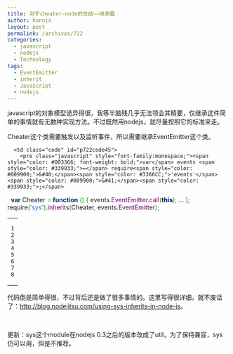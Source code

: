 ```yaml
---
title: 对于cheater-node的总结——继承篇
author: honnix
layout: post
permalink: /archives/722
categories:
  - javascript
  - nodejs
  - Technology
tags:
  - EventEmitter
  - inherit
  - Javascript
  - nodejs
---
```

javascript的对象模型诡异得很，我等半脑残几乎无法领会其精要，仅继承这件简单的事情就有无数种实现方法。不过既然用nodejs，就尽量按照它的标准来走。

Cheater这个类需要触发以及监听事件，所以需要继承EventEmitter这个类。

<div class="wp_codebox">
  <table>
    <tr id="p72245">
      <td class="line_numbers">
        <pre>1
2
3
4
5
6
7
8
</pre>
      </td>
      
      <td class="code" id="p722code45">
        <pre class="javascript" style="font-family:monospace;"><span style="color: #003366; font-weight: bold;">var</span> events <span style="color: #339933;">=</span> require<span style="color: #009900;">&#40;</span><span style="color: #3366CC;">'events'</span><span style="color: #009900;">&#41;</span><span style="color: #339933;">;</span>
&nbsp;
<span style="color: #003366; font-weight: bold;">var</span> Cheater <span style="color: #339933;">=</span> <span style="color: #003366; font-weight: bold;">function</span> <span style="color: #009900;">&#40;</span><span style="color: #009900;">&#41;</span> <span style="color: #009900;">&#123;</span>
    events.<span style="color: #660066;">EventEmitter</span>.<span style="color: #660066;">call</span><span style="color: #009900;">&#40;</span><span style="color: #000066; font-weight: bold;">this</span><span style="color: #009900;">&#41;</span><span style="color: #339933;">;</span>
    ...
<span style="color: #009900;">&#125;</span><span style="color: #339933;">;</span>
&nbsp;
require<span style="color: #009900;">&#40;</span><span style="color: #3366CC;">'sys'</span><span style="color: #009900;">&#41;</span>.<span style="color: #660066;">inherits</span><span style="color: #009900;">&#40;</span>Cheater<span style="color: #339933;">,</span> events.<span style="color: #660066;">EventEmitter</span><span style="color: #009900;">&#41;</span><span style="color: #339933;">;</span></pre>
      </td>
    </tr>
  </table>
</div>

代码倒是简单得很，不过背后还是做了很多事情的。这里写得很详细，就不废话了：<a title="nodejs inherit" href="http://blog.nodejitsu.com/using-sys-inherits-in-node-js" target="_blank">http://blog.nodejitsu.com/using-sys-inherits-in-node-js</a>。

 

更新：sys这个module在nodejs 0.3之后的版本改成了util，为了保持兼容，sys仍可以用，但是不推荐。